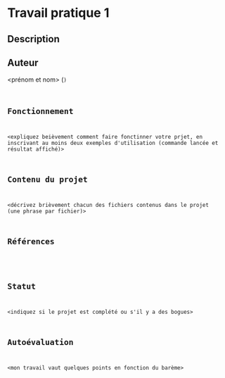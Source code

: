# Travail pratique 1

## Description

<description du porjet en quelques phrases>
<mentionner le context (cours, sigle, université, etx.)>

## Auteur

<prénom et nom> (<code permanent>)

## Fonctionnement

<expliquez beièvement comment faire fonctinner votre prjet, en inscrivant au moins deux exemples d'utilisation (commande lancée et résultat affiché)>

## Contenu du projet

<décrivez brièvement chacun des fichiers contenus dans le projet (une phrase par fichier)>

## Références

<citez vos sources ici>

## Statut

<indiquez si le projet est complété ou s'il y a des bogues>

## Autoévaluation

<mon travail vaut quelques points en fonction du barème>
